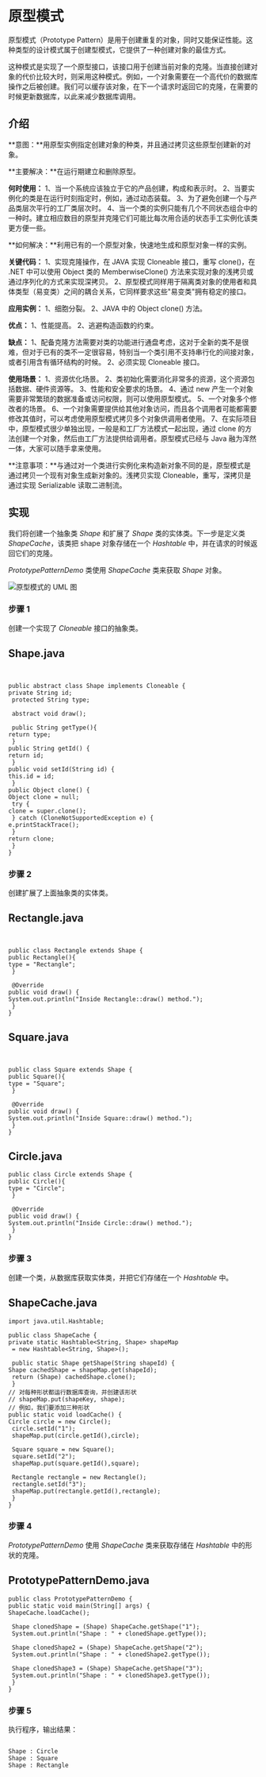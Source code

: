 # 原型模式


原型模式（Prototype Pattern）是用于创建重复的对象，同时又能保证性能。这种类型的设计模式属于创建型模式，它提供了一种创建对象的最佳方式。


这种模式是实现了一个原型接口，该接口用于创建当前对象的克隆。当直接创建对象的代价比较大时，则采用这种模式。例如，一个对象需要在一个高代价的数据库操作之后被创建。我们可以缓存该对象，在下一个请求时返回它的克隆，在需要的时候更新数据库，以此来减少数据库调用。


## 介绍


**意图：**用原型实例指定创建对象的种类，并且通过拷贝这些原型创建新的对象。


**主要解决：**在运行期建立和删除原型。


**何时使用：**
1、当一个系统应该独立于它的产品创建，构成和表示时。
2、当要实例化的类是在运行时刻指定时，例如，通过动态装载。
3、为了避免创建一个与产品类层次平行的工厂类层次时。
4、当一个类的实例只能有几个不同状态组合中的一种时。建立相应数目的原型并克隆它们可能比每次用合适的状态手工实例化该类更方便一些。


**如何解决：**利用已有的一个原型对象，快速地生成和原型对象一样的实例。


**关键代码：**
1、实现克隆操作，在 JAVA 实现 Cloneable 接口，重写 clone()，在 .NET 中可以使用 Object 类的 MemberwiseClone() 方法来实现对象的浅拷贝或通过序列化的方式来实现深拷贝。
2、原型模式同样用于隔离类对象的使用者和具体类型（易变类）之间的耦合关系，它同样要求这些"易变类"拥有稳定的接口。



**应用实例：**
1、细胞分裂。
2、JAVA 中的 Object clone() 方法。



**优点：**
1、性能提高。
2、逃避构造函数的约束。



**缺点：**
1、配备克隆方法需要对类的功能进行通盘考虑，这对于全新的类不是很难，但对于已有的类不一定很容易，特别当一个类引用不支持串行化的间接对象，或者引用含有循环结构的时候。
2、必须实现 Cloneable 接口。




**使用场景：**
1、资源优化场景。
2、类初始化需要消化非常多的资源，这个资源包括数据、硬件资源等。
3、性能和安全要求的场景。
4、通过 new 产生一个对象需要非常繁琐的数据准备或访问权限，则可以使用原型模式。
5、一个对象多个修改者的场景。
6、一个对象需要提供给其他对象访问，而且各个调用者可能都需要修改其值时，可以考虑使用原型模式拷贝多个对象供调用者使用。
7、在实际项目中，原型模式很少单独出现，一般是和工厂方法模式一起出现，通过 clone 的方法创建一个对象，然后由工厂方法提供给调用者。原型模式已经与 Java 融为浑然一体，大家可以随手拿来使用。



**注意事项：**与通过对一个类进行实例化来构造新对象不同的是，原型模式是通过拷贝一个现有对象生成新对象的。浅拷贝实现 Cloneable，重写，深拷贝是通过实现 Serializable 读取二进制流。


## 实现


我们将创建一个抽象类 *Shape* 和扩展了 *Shape* 类的实体类。下一步是定义类 *ShapeCache*，该类把 shape 对象存储在一个 *Hashtable* 中，并在请求的时候返回它们的克隆。


*PrototypePatternDemo* 类使用 *ShapeCache* 类来获取 *Shape* 对象。


![原型模式的 UML 图](https://www.runoob.com/wp-content/uploads/2014/08/20201202-prototype-pattern.png)
### 步骤 1


创建一个实现了 *Cloneable* 接口的抽象类。



## Shape.java

```


public abstract class Shape implements Cloneable {
private String id;
 protected String type;

 abstract void draw();

 public String getType(){
return type;
 }
public String getId() {
return id;
 }
public void setId(String id) {
this.id = id;
 }
public Object clone() {
Object clone = null;
 try {
clone = super.clone();
 } catch (CloneNotSupportedException e) {
e.printStackTrace();
 }
return clone;
 }
}
```



### 步骤 2


创建扩展了上面抽象类的实体类。



## Rectangle.java

```


public class Rectangle extends Shape {
public Rectangle(){
type = "Rectangle";
 }

 @Override
public void draw() {
System.out.println("Inside Rectangle::draw() method.");
 }
}
```




## Square.java

```


public class Square extends Shape {
public Square(){
type = "Square";
 }

 @Override
public void draw() {
System.out.println("Inside Square::draw() method.");
 }
}
```




## Circle.java



```
public class Circle extends Shape {
public Circle(){
type = "Circle";
 }

 @Override
public void draw() {
System.out.println("Inside Circle::draw() method.");
 }
}
```



### 步骤 3


创建一个类，从数据库获取实体类，并把它们存储在一个 *Hashtable* 中。



## ShapeCache.java



```
import java.util.Hashtable;

public class ShapeCache {
private static Hashtable<String, Shape> shapeMap 
 = new Hashtable<String, Shape>();

 public static Shape getShape(String shapeId) {
Shape cachedShape = shapeMap.get(shapeId);
 return (Shape) cachedShape.clone();
 }
// 对每种形状都运行数据库查询，并创建该形状
// shapeMap.put(shapeKey, shape);
// 例如，我们要添加三种形状
public static void loadCache() {
Circle circle = new Circle();
 circle.setId("1");
 shapeMap.put(circle.getId(),circle);

 Square square = new Square();
 square.setId("2");
 shapeMap.put(square.getId(),square);

 Rectangle rectangle = new Rectangle();
 rectangle.setId("3");
 shapeMap.put(rectangle.getId(),rectangle);
 }
}
```



### 步骤 4


*PrototypePatternDemo* 使用 *ShapeCache* 类来获取存储在 *Hashtable* 中的形状的克隆。



## PrototypePatternDemo.java



```
public class PrototypePatternDemo {
public static void main(String[] args) {
ShapeCache.loadCache();

 Shape clonedShape = (Shape) ShapeCache.getShape("1");
 System.out.println("Shape : " + clonedShape.getType()); 

 Shape clonedShape2 = (Shape) ShapeCache.getShape("2");
 System.out.println("Shape : " + clonedShape2.getType()); 

 Shape clonedShape3 = (Shape) ShapeCache.getShape("3");
 System.out.println("Shape : " + clonedShape3.getType()); 
 }
}
```



### 步骤 5


执行程序，输出结果：



```

Shape : Circle
Shape : Square
Shape : Rectangle

```



